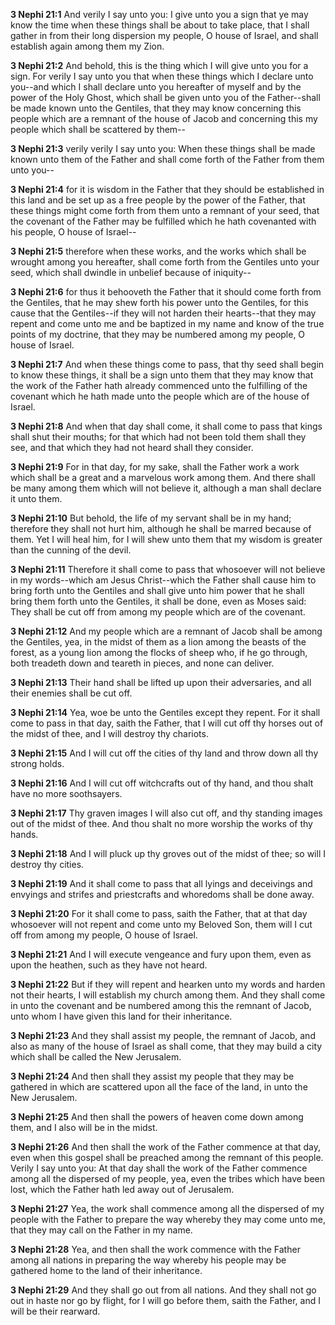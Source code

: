 **3 Nephi 21:1** And verily I say unto you: I give unto you a sign that ye may know the time when these things shall be about to take place, that I shall gather in from their long dispersion my people, O house of Israel, and shall establish again among them my Zion.

**3 Nephi 21:2** And behold, this is the thing which I will give unto you for a sign. For verily I say unto you that when these things which I declare unto you--and which I shall declare unto you hereafter of myself and by the power of the Holy Ghost, which shall be given unto you of the Father--shall be made known unto the Gentiles, that they may know concerning this people which are a remnant of the house of Jacob and concerning this my people which shall be scattered by them--

**3 Nephi 21:3** verily verily I say unto you: When these things shall be made known unto them of the Father and shall come forth of the Father from them unto you--

**3 Nephi 21:4** for it is wisdom in the Father that they should be established in this land and be set up as a free people by the power of the Father, that these things might come forth from them unto a remnant of your seed, that the covenant of the Father may be fulfilled which he hath covenanted with his people, O house of Israel--

**3 Nephi 21:5** therefore when these works, and the works which shall be wrought among you hereafter, shall come forth from the Gentiles unto your seed, which shall dwindle in unbelief because of iniquity--

**3 Nephi 21:6** for thus it behooveth the Father that it should come forth from the Gentiles, that he may shew forth his power unto the Gentiles, for this cause that the Gentiles--if they will not harden their hearts--that they may repent and come unto me and be baptized in my name and know of the true points of my doctrine, that they may be numbered among my people, O house of Israel.

**3 Nephi 21:7** And when these things come to pass, that thy seed shall begin to know these things, it shall be a sign unto them that they may know that the work of the Father hath already commenced unto the fulfilling of the covenant which he hath made unto the people which are of the house of Israel.

**3 Nephi 21:8** And when that day shall come, it shall come to pass that kings shall shut their mouths; for that which had not been told them shall they see, and that which they had not heard shall they consider.

**3 Nephi 21:9** For in that day, for my sake, shall the Father work a work which shall be a great and a marvelous work among them. And there shall be many among them which will not believe it, although a man shall declare it unto them.

**3 Nephi 21:10** But behold, the life of my servant shall be in my hand; therefore they shall not hurt him, although he shall be marred because of them. Yet I will heal him, for I will shew unto them that my wisdom is greater than the cunning of the devil.

**3 Nephi 21:11** Therefore it shall come to pass that whosoever will not believe in my words--which am Jesus Christ--which the Father shall cause him to bring forth unto the Gentiles and shall give unto him power that he shall bring them forth unto the Gentiles, it shall be done, even as Moses said: They shall be cut off from among my people which are of the covenant.

**3 Nephi 21:12** And my people which are a remnant of Jacob shall be among the Gentiles, yea, in the midst of them as a lion among the beasts of the forest, as a young lion among the flocks of sheep who, if he go through, both treadeth down and teareth in pieces, and none can deliver.

**3 Nephi 21:13** Their hand shall be lifted up upon their adversaries, and all their enemies shall be cut off.

**3 Nephi 21:14** Yea, woe be unto the Gentiles except they repent. For it shall come to pass in that day, saith the Father, that I will cut off thy horses out of the midst of thee, and I will destroy thy chariots.

**3 Nephi 21:15** And I will cut off the cities of thy land and throw down all thy strong holds.

**3 Nephi 21:16** And I will cut off witchcrafts out of thy hand, and thou shalt have no more soothsayers.

**3 Nephi 21:17** Thy graven images I will also cut off, and thy standing images out of the midst of thee. And thou shalt no more worship the works of thy hands.

**3 Nephi 21:18** And I will pluck up thy groves out of the midst of thee; so will I destroy thy cities.

**3 Nephi 21:19** And it shall come to pass that all lyings and deceivings and envyings and strifes and priestcrafts and whoredoms shall be done away.

**3 Nephi 21:20** For it shall come to pass, saith the Father, that at that day whosoever will not repent and come unto my Beloved Son, them will I cut off from among my people, O house of Israel.

**3 Nephi 21:21** And I will execute vengeance and fury upon them, even as upon the heathen, such as they have not heard.

**3 Nephi 21:22** But if they will repent and hearken unto my words and harden not their hearts, I will establish my church among them. And they shall come in unto the covenant and be numbered among this the remnant of Jacob, unto whom I have given this land for their inheritance.

**3 Nephi 21:23** And they shall assist my people, the remnant of Jacob, and also as many of the house of Israel as shall come, that they may build a city which shall be called the New Jerusalem.

**3 Nephi 21:24** And then shall they assist my people that they may be gathered in which are scattered upon all the face of the land, in unto the New Jerusalem.

**3 Nephi 21:25** And then shall the powers of heaven come down among them, and I also will be in the midst.

**3 Nephi 21:26** And then shall the work of the Father commence at that day, even when this gospel shall be preached among the remnant of this people. Verily I say unto you: At that day shall the work of the Father commence among all the dispersed of my people, yea, even the tribes which have been lost, which the Father hath led away out of Jerusalem.

**3 Nephi 21:27** Yea, the work shall commence among all the dispersed of my people with the Father to prepare the way whereby they may come unto me, that they may call on the Father in my name.

**3 Nephi 21:28** Yea, and then shall the work commence with the Father among all nations in preparing the way whereby his people may be gathered home to the land of their inheritance.

**3 Nephi 21:29** And they shall go out from all nations. And they shall not go out in haste nor go by flight, for I will go before them, saith the Father, and I will be their rearward.

